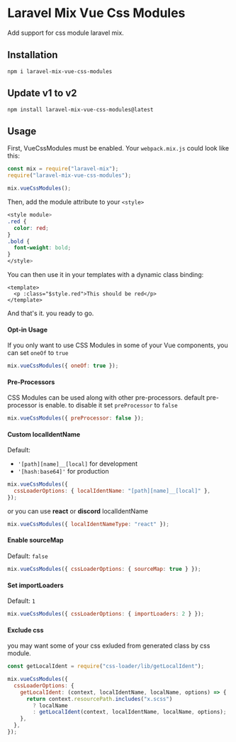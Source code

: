 # Laravel Mix Vue Css Modules

Add support for css module laravel mix.

## Installation

```
npm i laravel-mix-vue-css-modules
```

## Update v1 to v2

```
npm install laravel-mix-vue-css-modules@latest
```

## Usage

First, VueCssModules must be enabled. Your `webpack.mix.js` could look like this:

```js
const mix = require("laravel-mix");
require("laravel-mix-vue-css-modules");

mix.vueCssModules();
```

Then, add the module attribute to your `<style>`

```css
<style module>
.red {
  color: red;
}
.bold {
  font-weight: bold;
}
</style>
```

You can then use it in your templates with a dynamic class binding:

```vue
<template>
  <p :class="$style.red">This should be red</p>
</template>
```

And that's it. you ready to go.

#### Opt-in Usage

If you only want to use CSS Modules in some of your Vue components, you can set `oneOf` to `true`

```js
mix.vueCssModules({ oneOf: true });
```

#### Pre-Processors

CSS Modules can be used along with other pre-processors. default pre-processor is enable. to disable it set `preProcessor` to `false`

```js
mix.vueCssModules({ preProcessor: false });
```

#### Custom localIdentName

Default:

- `'[path][name]__[local]` for development
- `'[hash:base64]'` for production

```js
mix.vueCssModules({
  cssLoaderOptions: { localIdentName: "[path][name]__[local]" },
});
```

or you can use **react** or **discord** localIdentName

```js
mix.vueCssModules({ localIdentNameType: "react" });
```

#### Enable sourceMap

Default: `false`

```js
mix.vueCssModules({ cssLoaderOptions: { sourceMap: true } });
```

#### Set importLoaders

Default: `1`

```js
mix.vueCssModules({ cssLoaderOptions: { importLoaders: 2 } });
```

#### Exclude css

you may want some of your css exluded from generated class by css module.

```js
const getLocalIdent = require("css-loader/lib/getLocalIdent");

mix.vueCssModules({
  cssLoaderOptions: {
    getLocalIdent: (context, localIdentName, localName, options) => {
      return context.resourcePath.includes("x.scss")
        ? localName
        : getLocalIdent(context, localIdentName, localName, options);
    },
  },
});
```
